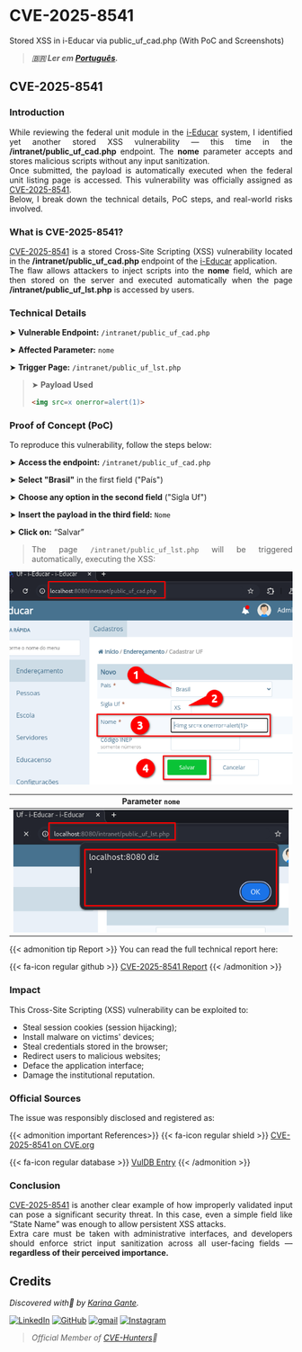 # CVE-2025-8541


Stored XSS in i-Educar via public_uf_cad.php (With PoC and Screenshots)

<!--more-->

> ***🇧🇷 Ler em [Português](http://karinagante.github.io/pt-br/cve-2025-8541).***

## CVE-2025-8541

### Introduction

<p align="justify">While reviewing the federal unit module in the <a href="https://github.com/portabilis/i-educar" target=_blank>i-Educar</a> system, I identified yet another stored XSS vulnerability — this time in the <b>/intranet/public_uf_cad.php</b> endpoint. The <b>nome</b> parameter accepts and stores malicious scripts without any input sanitization. </br> Once submitted, the payload is automatically executed when the federal unit listing page is accessed. This vulnerability was officially assigned as <a href="https://www.cve.org/CVERecord?id=CVE-2025-8541" target=_blank>CVE-2025-8541</a>. </br> Below, I break down the technical details, PoC steps, and real-world risks involved. </p>

### What is CVE-2025-8541?

<p align="justify"><a href="https://www.cve.org/CVERecord?id=CVE-2025-8541" target=_blank>CVE-2025-8541</a> is a stored Cross-Site Scripting (XSS) vulnerability located in the <b>/intranet/public_uf_cad.php</b> endpoint of the <a href="https://github.com/portabilis/i-educar" target=_blank>i-Educar</a> application. </br> The flaw allows attackers to inject scripts into the <b>nome</b> field, which are then stored on the server and executed automatically when the page <b>/intranet/public_uf_lst.php</b> is accessed by users. </p>

### Technical Details

➤ **Vulnerable Endpoint:** `/intranet/public_uf_cad.php`

➤ **Affected Parameter:** `nome`

➤ **Trigger Page:** `/intranet/public_uf_lst.php`

> ➤ **Payload Used** 
> ```html
><img src=x onerror=alert(1)>
>```

### Proof of Concept (PoC)

To reproduce this vulnerability, follow the steps below:

➤ **Access the endpoint:** `/intranet/public_uf_cad.php`

➤ **Select "Brasil"** in the first field ("País")

➤ **Choose any option in the second field** ("Sigla Uf")

➤ **Insert the payload in the third field:** `Nome`

➤ **Click on:** “Salvar”

> <p align="justify">The page <code>/intranet/public_uf_lst.php</code> will be triggered automatically, executing the XSS:</p>

<p align="center">
<img src="/images/CVE-2025-8541/PoC1.png">
</p>

|   Parameter `nome`         |
|:------------:|
| ![](/images/CVE-2025-8541/PoC2.png)    |

{{< admonition tip Report >}} 
You can read the full technical report here:

{{< fa-icon regular github >}} 
[CVE-2025-8541 Report](https://github.com/KarinaGante/KGSec/blob/main/CVEs/i-educar/CVE-2025-8541.md)
{{< /admonition >}}

### Impact

This Cross-Site Scripting (XSS) vulnerability can be exploited to:

- Steal session cookies (session hijacking);
- Install malware on victims' devices;
- Steal credentials stored in the browser;
- Redirect users to malicious websites;
- Deface the application interface;
- Damage the institutional reputation.

### Official Sources

The issue was responsibly disclosed and registered as:

{{< admonition important References>}} 
{{< fa-icon regular shield >}} 
[CVE-2025-8541 on CVE.org](https://www.cve.org/CVERecord?id=CVE-2025-8541)

{{< fa-icon regular database >}} 
[VulDB Entry](https://vuldb.com/?id.318670)
{{< /admonition >}}

### Conclusion

<p align="justify"><a href="https://www.cve.org/CVERecord?id=CVE-2025-8541" target=_blank>CVE-2025-8541</a> is another clear example of how improperly validated input can pose a significant security threat. In this case, even a simple field like “State Name” was enough to allow persistent XSS attacks. </br> Extra care must be taken with administrative interfaces, and developers should enforce strict input sanitization across all user-facing fields — <b>regardless of their perceived importance.</b></p>

## Credits

*Discovered with💜 by [Karina Gante](https://karinagante.github.io/).*  

[![LinkedIn](https://skillicons.dev/icons?i=linkedin&theme=dark)](https://www.linkedin.com/in/karina-gante/)
[![GitHub](https://skillicons.dev/icons?i=github&theme=dark)](https://www.github.com/KarinaGante/)
[![gmail](https://skillicons.dev/icons?i=gmail&theme=dark)](mailto:karina.g@aluno.ifsp.edu.br)
[![Instagram](https://skillicons.dev/icons?i=instagram&theme=dark)](https://www.instagram.com/karinovisk02/)

> *Official Member of [CVE-Hunters](https://www.cvehunters.com/)🏹*
